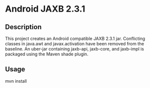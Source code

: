 Android JAXB 2.3.1
==================

Description
-----------
This project creates an Android compatible JAXB 2.3.1 jar.
Conflicting classes in java.awt and javax.activation have been
removed from the baseline. An uber-jar containing jaxb-api, jaxb-core,
and jaxb-impl is packaged using the Maven shade plugin.


Usage
-----
mvn install

